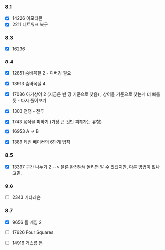 ### 8.1
- [x] 14226 이모티콘
- [x] 2211 네트워크 복구

### 8.3
- [x] 16236


### 8.4
- [x] 12851 숨바꼭질 2 - 디버깅 필요
- [x] 13913 숨바꼭질 4
- [x] 17086 아기상어 2 (지금은 빈 땅 기준으로 찾음) , 상어들 기준으로 찾는게 더 빠를듯 - 다시 풀어보기
- [x] 1303 전쟁 - 전투
- [x] 1743 음식물 피하기 (가장 큰 것만 피해가는 유형)
- [x] 16953 A -> B
- [x] 1389 케빈 베이컨의 6단계 법칙


### 8.5
- [x] 13397 구간 나누기 2 --> 물론 완전탐색 돌리면 알 수 있겠지만, 다른 방법이 없나 고민.


### 8.6
- [ ] 2343 기타레슨

### 8.7
- [x] 9656 돌 게임 2
- [ ] 17626 Four Squares
- [ ] 14916 거스름 돈

